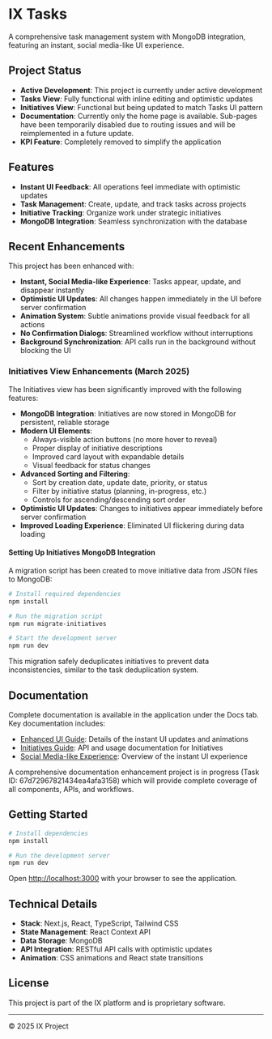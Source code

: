 # IX Tasks

A comprehensive task management system with MongoDB integration, featuring an instant, social media-like UI experience.

## Project Status

- **Active Development**: This project is currently under active development
- **Tasks View**: Fully functional with inline editing and optimistic updates
- **Initiatives View**: Functional but being updated to match Tasks UI pattern
- **Documentation**: Currently only the home page is available. Sub-pages have been temporarily disabled due to routing issues and will be reimplemented in a future update.
- **KPI Feature**: Completely removed to simplify the application

## Features

- **Instant UI Feedback**: All operations feel immediate with optimistic updates
- **Task Management**: Create, update, and track tasks across projects
- **Initiative Tracking**: Organize work under strategic initiatives
- **MongoDB Integration**: Seamless synchronization with the database

## Recent Enhancements

This project has been enhanced with:

- **Instant, Social Media-like Experience**: Tasks appear, update, and disappear instantly
- **Optimistic UI Updates**: All changes happen immediately in the UI before server confirmation
- **Animation System**: Subtle animations provide visual feedback for all actions
- **No Confirmation Dialogs**: Streamlined workflow without interruptions
- **Background Synchronization**: API calls run in the background without blocking the UI

### Initiatives View Enhancements (March 2025)

The Initiatives view has been significantly improved with the following features:

- **MongoDB Integration**: Initiatives are now stored in MongoDB for persistent, reliable storage
- **Modern UI Elements**: 
  - Always-visible action buttons (no more hover to reveal)
  - Proper display of initiative descriptions
  - Improved card layout with expandable details
  - Visual feedback for status changes
- **Advanced Sorting and Filtering**:
  - Sort by creation date, update date, priority, or status
  - Filter by initiative status (planning, in-progress, etc.)
  - Controls for ascending/descending sort order
- **Optimistic UI Updates**: Changes to initiatives appear immediately before server confirmation
- **Improved Loading Experience**: Eliminated UI flickering during data loading

#### Setting Up Initiatives MongoDB Integration

A migration script has been created to move initiative data from JSON files to MongoDB:

```bash
# Install required dependencies
npm install

# Run the migration script
npm run migrate-initiatives

# Start the development server
npm run dev
```

This migration safely deduplicates initiatives to prevent data inconsistencies, similar to the task deduplication system.

## Documentation

Complete documentation is available in the application under the Docs tab. Key documentation includes:

- [Enhanced UI Guide](./docs/ENHANCED_UI_GUIDE.md): Details of the instant UI updates and animations
- [Initiatives Guide](./docs/initiatives-guide.md): API and usage documentation for Initiatives
- [Social Media-like Experience](./docs/SOCIAL_MEDIA_LIKE_EXPERIENCE.md): Overview of the instant UI experience

A comprehensive documentation enhancement project is in progress (Task ID: 67d72967821434ea4afa3158) which will provide complete coverage of all components, APIs, and workflows.

## Getting Started

```bash
# Install dependencies
npm install

# Run the development server
npm run dev
```

Open [http://localhost:3000](http://localhost:3000) with your browser to see the application.

## Technical Details

- **Stack**: Next.js, React, TypeScript, Tailwind CSS
- **State Management**: React Context API
- **Data Storage**: MongoDB
- **API Integration**: RESTful API calls with optimistic updates
- **Animation**: CSS animations and React state transitions

## License

This project is part of the IX platform and is proprietary software.

---

© 2025 IX Project